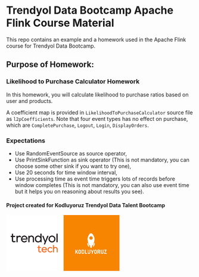 # Trendyol Data Bootcamp Apache Flink Course Material

This repo contains an example and a homework used in the Apache Flink course for Trendyol Data Bootcamp.

## Purpose of Homework:

### Likelihood to Purchase Calculator Homework

In this homework, you will calculate likelihood to purchase ratios based on user and products.

A coefficient map is provided in `LikelihoodToPurchaseCalculator` source file as `l2pCoefficients`. Note that four event types has no effect on purchase, which are `CompletePurchase`, `Logout`, `Login`, `DisplayOrders`.

### Expectations
* Use RandomEventSource as source operator,
* Use PrintSinkFunction as sink operator (This is not mandatory, you can choose some other sink if you want to try one),
* Use 20 seconds for time window interval,
* Use processing time as event time triggers lots of records before window completes (This is not mandatory, you can also use event time but it helps you on reasoning about results you see).



#### Project created for Kodluyoruz Trendyol Data Talent Bootcamp

<img src="https://github.com/talhasagdan/kodluyoruz-scala/blob/main/scala-flist-streetfinder/src/img/1_posh7DaGCQA8Ku-qkxrdyQ.jpeg?raw=true" width=150/> <img src="https://github.com/talhasagdan/kodluyoruz-scala/blob/main/scala-flist-streetfinder/src/img/30476529.png?raw=true" width=150/>
